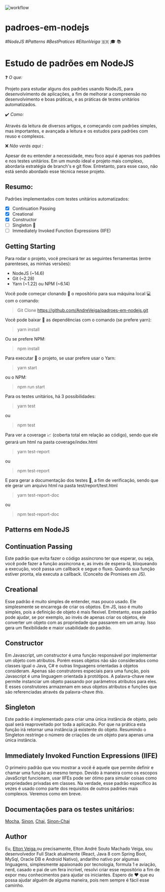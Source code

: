 ![workflow](https://github.com/AndreVeiga/padroes-em-nodejs/workflows/workflow/badge.svg)
# padroes-em-nodejs
*#NodeJS #Patterns #BestPratices #EltonVeiga*  :brazil:
:mortar_board: :books:
# Estudo de padrões em NodeJS

:question: *O que:*

Projeto para estudar alguns dos padrões usando NodeJS, para desenvolvimento de aplicações, a fim de melhorar a compreensão no desenvolvimento e boas práticas, e as práticas de testes unitários automatizados.

:heavy_check_mark: *Como:*

Através da leitura de diversos artigos, e começando com padrões simples, mas importantes, e avançada a leitura e os estudos para padrões com reuso e complexos.

:x: *Não verás aqui :*

Apesar de eu entender a necessidade, meu foco aqui é apenas nos padrões e nos testes unitários. Em um mundo ideal e projeto mais complexo, abordaria estratégia de branch's e git flow. Entretanto, para esse caso, não está sendo abordado esse técnica nesse projeto.


## Resumo:

Padrões implementados com testes unitários automatizados:

- [x] Continuation Passing
- [x] Creational
- [x] Constructor
- [ ] Singleton :construction_worker:
- [ ] Immediately Invoked Function Expressions (IIFE)

## Getting Starting

Para rodar o projeto, você precisará ter as seguintes ferramentas (entre parenteses, as minhas versões):
- NodeJS (~14.6)
- Git (~2.28)
- Yarn (~1.22) ou NPM (~6.14)

Você pode começar clonando :arrow_down_small: o repositório para sua máquina local :computer: com o comando:

> Git Clone https://github.com/AndreVeiga/padroes-em-nodejs.git

Você pode baixar :arrow_down_small: as dependências com o comando (se prefere yarn):

> yarn install

Ou se prefere NPM:

> npm install

Para executar :arrow_up_small: o projeto, se usar prefere usar o Yarn:

> yarn start

ou o NPM:

> npm run start

Para os testes unitários, há 3 possibilidades:

> yarn test

ou

> npm test

Para ver a coverage :chart_with_upwards_trend: (coberta total em relação ao código), sendo que ele gerará um html na pasta coverage/index.html

> yarn test-report

ou

> npm test-report

E para gerar a documentação dos testes :bookmark_tabs:, a fim de verificação, sendo que ele gerar um arquivo html na pasta test/report/test.html

> yarn test-report-doc

ou

> npm test-report-doc

## Patterns em NodeJS

## Continuation Passing

Este padrão que evita fazer o código assincrono ter que esperar, ou seja, você pode fazer a função assincrona e, as invés de espera-lá, bloqueando a execução, você passa um callback e segue o fluxo. Quando sua função estiver pronta, ela executa a callback. (Conceito de Promises em JS).

## Creational

Esse padrão é muito simples de entender, mas pouco usado. Ele simplesmente se encarrega de criar os objetos. Em JS, isso é muito simples, pois a definição de objeto é mais flexivel. Entretanto, esse padrão pode ajudar, se por exemplo, ao invés de apenas criar os objetos, ele converter um objeto com as propriedade que passarem em um array. Isso gera um flexibilidade e maior usabilidade do padrão.

## Constructor

Em Javascript, um constructor é uma função responsável por implementar um objeto com atributos. Porém esses objetos não são considerados como classes igual o Java, C# e outras linguagens orientadas à objetos consideram. Apenas são construtores especiais para uma função, pois Javascript é uma linguagem orientada à protótipos. A palavra-chave new permite instanciar um objeto passando por parâmetros atributos para eles. E esses construtores armazenam em seus objetos atributos e funções que são referenciadas através da palavra-chave *this*.

## Singleton

Este padrão é implementado para criar uma única instância de objeto, pelo qual será reaproveitado por toda a aplicação. Por que na prática esta função irá retornar uma instância já existente do objeto. Resumindo o Singleton restringe o número de criações de um objeto para apenas uma única instância.

## Immediately Invoked Function Expressions (IIFE)

O primeiro padrão que vou mostrar a você é aquele que permite definir e chamar uma função ao mesmo tempo. Devido à maneira como os escopos JavaScript funcionam, usar IIFEs pode ser ótimo para simular coisas como propriedades privadas em classes. Na verdade, esse padrão específico às vezes é usado como parte dos requisitos de outros padrões mais complexos. Veremos como em breve.

## Documentações para os testes unitários:

[Mocha](https://mochajs.org/api/),
[Sinon](https://sinonjs.org/),
[Chai](https://www.chaijs.com/),
[Sinon-Chai](https://www.npmjs.com/package/sinon-chai)

## Author

Eu, [Elton Veiga](https://about.me/eltonveiga),ou precisamente, Elton André Souto Machado Veiga, sou desenvolvedor Full Stack atualmente (React, Java 8 com Spring Boot, MySql, Oracle DB e Android Nativo), andarilho nativo por algumas linguagens, simplesmente apaixonado por tecnologia, formula 1 e aviação, nerd, casado e pai de um fera incrível, resolvi criar esse repositório a fim de expor meu conhecimentos para ajudar os iniciantes.
Espero de :heart: que eu possa ajudar alguém de alguma maneira, pois nem sempre é fácil esse caminho.

